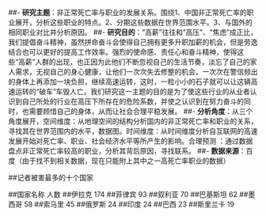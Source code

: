 ##- **研究主题**：非正常死亡率与职业的发展关系。围绕1、中国非正常死亡率的职业展开，分析这些职业的特点。2、分期这些数据在世界范围水平。3、与国外的相同职业对比并分析原因。
##- **研究目的**：“高薪”往往和“高压”、“焦虑”成正比，我们提倡奋斗精神，虽然拼命奋斗会使得自己拥有更多升职加薪的机会，但是劳逸结合也可以更好的提高工作效率。强烈的使命感、责任心和奋斗精神，使得这些“高薪”人群的出现，也正因为此他们不断忽视自己的生活节奏，淡忘了自己的家人需求，无视自己的身心健康，让他们一次次失去修整的机会，一次次在警信频出的身体上再添加一块负担，继续高速运转，这时，一粒小小的石子就可以让这辆高速运转的“破车”车毁人亡。我们研究这一主题的目的是为了使这些行业的从业者认识到自己所处的行业在高压下所存在的危险系数，并使之认识到在努力奋斗的同时，也需要顾惜自己的身体，从而让社会合理平稳发展。
##- **分析角度**：从三个角度展开，空间维度：从地理空间的结构分析国内的非正常死亡率和职业的关系，寻找其在世界范围内的水平，数据图。时间维度：从时间维度分析自互联网的高速发展开始对死亡率、职业、社会经济水平等所产生的影响。合理预测 ：通过数据盘点非正常死亡率较高的职业，分析其背后原因，寻找联系。
##- **数据来源**：百度（由于找不到相关数据，现在只能附上其中之一高死亡率职业的数据）

##记者被害最多的十个国家

##国家名称	人数
##伊拉克	174
##菲律宾	93
##叙利亚	70
##巴基斯坦	62
##墨西哥	58
##索马里	45
##俄罗斯	24
##印度	24
##巴西	23
##斯里兰卡	19


